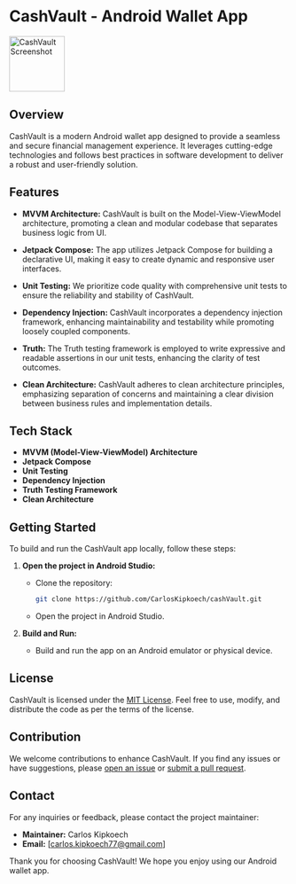 # CashVault - Android Wallet App

<img src="https://github.com/CarlosKipkoech/cashVault/assets/87478982/f70be7a7-fb48-42e9-8dba-c8dd7a9ad057" alt="CashVault Screenshot" width="100">


## Overview

CashVault is a modern Android wallet app designed to provide a seamless and secure financial management experience. It leverages cutting-edge technologies and follows best practices in software development to deliver a robust and user-friendly solution.

## Features

- **MVVM Architecture:** CashVault is built on the Model-View-ViewModel architecture, promoting a clean and modular codebase that separates business logic from UI.

- **Jetpack Compose:** The app utilizes Jetpack Compose for building a declarative UI, making it easy to create dynamic and responsive user interfaces.

- **Unit Testing:** We prioritize code quality with comprehensive unit tests to ensure the reliability and stability of CashVault.

- **Dependency Injection:** CashVault incorporates a dependency injection framework, enhancing maintainability and testability while promoting loosely coupled components.

- **Truth:** The Truth testing framework is employed to write expressive and readable assertions in our unit tests, enhancing the clarity of test outcomes.

- **Clean Architecture:** CashVault adheres to clean architecture principles, emphasizing separation of concerns and maintaining a clear division between business rules and implementation details.

## Tech Stack

- **MVVM (Model-View-ViewModel) Architecture**
- **Jetpack Compose**
- **Unit Testing**
- **Dependency Injection**
- **Truth Testing Framework**
- **Clean Architecture**

## Getting Started

To build and run the CashVault app locally, follow these steps:


1. **Open the project in Android Studio:**
   - Clone the repository:
     ```bash
     git clone https://github.com/CarlosKipkoech/cashVault.git
     ```
   - Open the project in Android Studio.

2. **Build and Run:**
   - Build and run the app on an Android emulator or physical device.

## License

CashVault is licensed under the [MIT License](LICENSE). Feel free to use, modify, and distribute the code as per the terms of the license.

## Contribution

We welcome contributions to enhance CashVault. If you find any issues or have suggestions, please [open an issue](https://github.com/CarlosKipkoech/cashVault/issues) or [submit a pull request](https://github.com/CarlosKipkoech/cashVault/pulls).

## Contact

For any inquiries or feedback, please contact the project maintainer:

- **Maintainer:** Carlos Kipkoech
- **Email:** [carlos.kipkoech77@gmail.com]

Thank you for choosing CashVault! We hope you enjoy using our Android wallet app.
